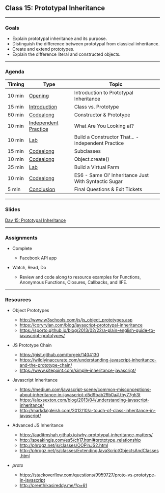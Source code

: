 ## Class 15: Prototypal Inheritance

---

### Goals

* Explain prototypal inheritance and its purpose.
* Distinguish the difference between prototypal from classical inheritance.
* Create and extend prototypes.
* Explain the difference literal and constructed objects.


---

### Agenda

| Timing | Type | Topic |
| --- | --- | --- |
| 10 min | [Opening](#opening) | Introduction to Prototypal Inheritance |
| 15 min | [Introduction](#introduction) | Class vs. Prototype |
| 60 min | [Codealong](#codealong1) | Constructor & Prototype |
| 10 min | [Independent Practice](#practice) | What Are You Looking at? |
| 10 min | [Lab](#lab1) | Build a Constructor That... - Independent Practice |
| 15 min | [Codealong](#codealong2) | Subclasses  |
| 10 min | [Codealong](#codealong3) | Object.create()  |
| 35 min | [Lab](#lab2) | Build a Virtual Farm |
| 10 min | [Codealong](#codealong4) | ES6 - Same Ol' Inheritance Just With Syntactic Sugar |
| 5 min |  [Conclusion](#conclusion)| Final Questions & Exit Tickets |


---


### Slides

[Day 15: Prototypal Inheritance](http://ga-students.github.io/JS-BOS-03/15-prototypal-inheritance/)

---

### Assignments

* Complete 
	- Facebook API app
		
* Watch, Read, Do
	- Review and code along to resource examples for Functions, Anonymous Functions, Closures, Callbacks, and IIFE.
	
---

### Resources

- Object Prototypes
	- http://www.w3schools.com/js/js_object_prototypes.asp
	- https://coryrylan.com/blog/javascript-prototypal-inheritance
	- https://sporto.github.io/blog/2013/02/22/a-plain-english-guide-to-javascript-prototypes/

- JS Prototype Chain
	- https://gist.github.com/torgeir/1404130
	- https://wildlyinaccurate.com/understanding-javascript-inheritance-and-the-prototype-chain/
	- https://www.sitepoint.com/simple-inheritance-javascript/

- Javascript Inheritance
	- https://medium.com/javascript-scene/common-misconceptions-about-inheritance-in-javascript-d5d9bab29b0a#.thy77gh3t
	- https://alexsexton.com/blog/2013/04/understanding-javascript-inheritance/
	- http://markdalgleish.com/2012/10/a-touch-of-class-inheritance-in-javascript/

- Advanced JS Inheritance
	- https://aaditmshah.github.io/why-prototypal-inheritance-matters/
	- http://speakingjs.com/es5/ch17.html#prototype_relationship
	- http://phrogz.net/js/classes/OOPinJS2.html
	- http://phrogz.net/js/classes/ExtendingJavaScriptObjectsAndClasses.html

- _proto_
	- https://stackoverflow.com/questions/9959727/proto-vs-prototype-in-javascript
	- http://preethikasireddy.me/?p=61